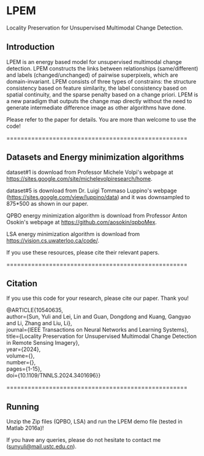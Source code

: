 # LPEM
Locality Preservation for Unsupervised Multimodal Change Detection. 

## Introduction

LPEM is an energy based model for unsupervised multimodal change detection. LPEM constructs the links between relationships (same/different) and labels (changed/unchanged) of pairwise superpixels, which are domain-invariant. LPEM consists of three types of constrains: the structure consistency based on feature similarity, the label consistency based on spatial continuity, and the sparse penalty based on a change priori. LPEM is a new paradigm that outputs the change map directly without the need to generate intermediate difference image as other algorithms have done.

Please refer to the paper for details. You are more than welcome to use the code! 

===================================================

## Datasets and Energy minimization algorithms

dataset#1 is download from Professor Michele Volpi's webpage at https://sites.google.com/site/michelevolpiresearch/home.

dataset#5 is download from Dr. Luigi Tommaso Luppino's webpage (https://sites.google.com/view/luppino/data) and it was downsampled to 875*500 as shown in our paper.

QPBO energy minimization algorithm is download from Professor Anton Osokin's webpage at https://github.com/aosokin/qpboMex.

LSA energy minimization algorithm is download from https://vision.cs.uwaterloo.ca/code/.

If you use these resources, please cite their relevant papers.

===================================================

## Citation

If you use this code for your research, please cite our paper. Thank you!

@ARTICLE{10540635,    
  author={Sun, Yuli and Lei, Lin and Guan, Dongdong and Kuang, Gangyao and Li, Zhang and Liu, Li},  
  journal={IEEE Transactions on Neural Networks and Learning Systems},   
  title={Locality Preservation for Unsupervised Multimodal Change Detection in Remote Sensing Imagery},   
  year={2024},  
  volume={},  
  number={},  
  pages={1-15},  
 doi={10.1109/TNNLS.2024.3401696}}

===================================================

## Running

Unzip the Zip files (QPBO, LSA) and run the LPEM demo file (tested in Matlab 2016a)! 

If you have any queries, please do not hesitate to contact me (sunyuli@mail.ustc.edu.cn).

